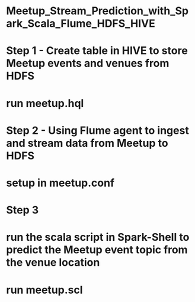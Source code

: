 # Meetup_Stream_Prediction_with_Spark_Scala_Flume_HDFS_HIVE

# Step 1 - Create table in HIVE to store Meetup events and venues from HDFS
# run meetup.hql

# Step 2 - Using Flume agent to ingest and stream data from Meetup to HDFS
# setup in meetup.conf

# Step 3
# run the scala script in Spark-Shell to predict the Meetup event topic from the venue location
# run meetup.scl


